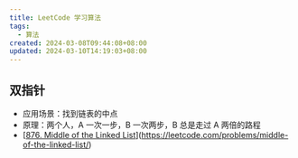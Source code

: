 ```yaml
---
title: LeetCode 学习算法
tags:
  - 算法
created: 2024-03-08T09:44:08+08:00
updated: 2024-03-10T14:19:03+08:00
---
```


## 双指针

- 应用场景：找到链表的中点
- 原理：两个人，A 一次一步，B 一次两步，B 总是走过 A 两倍的路程
- [[876. Middle of the Linked List](https://leetcode.com/problems/middle-of-the-linked-list/)](https://leetcode.com/problems/middle-of-the-linked-list/)
